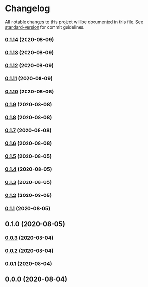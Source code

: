 # Changelog

All notable changes to this project will be documented in this file. See [standard-version](https://github.com/conventional-changelog/standard-version) for commit guidelines.

### [0.1.14](https://github.com/xtoolkit/vuejs-api/compare/v0.1.13...v0.1.14) (2020-08-09)

### [0.1.13](https://github.com/xtoolkit/vuejs-api/compare/v0.1.12...v0.1.13) (2020-08-09)

### [0.1.12](https://github.com/xtoolkit/vuejs-api/compare/v0.1.11...v0.1.12) (2020-08-09)

### [0.1.11](https://github.com/xtoolkit/vuejs-api/compare/v0.1.10...v0.1.11) (2020-08-09)

### [0.1.10](https://github.com/xtoolkit/vuejs-api/compare/v0.1.9...v0.1.10) (2020-08-08)

### [0.1.9](https://github.com/xtoolkit/vuejs-api/compare/v0.1.8...v0.1.9) (2020-08-08)

### [0.1.8](https://github.com/xtoolkit/vuejs-api/compare/v0.1.7...v0.1.8) (2020-08-08)

### [0.1.7](https://github.com/xtoolkit/vuejs-api/compare/v0.1.6...v0.1.7) (2020-08-08)

### [0.1.6](https://github.com/xtoolkit/vuejs-api/compare/v0.1.5...v0.1.6) (2020-08-08)

### [0.1.5](https://github.com/xtoolkit/nuxtjs-device/compare/v0.1.4...v0.1.5) (2020-08-05)

### [0.1.4](https://github.com/xtoolkit/nuxtjs-device/compare/v0.1.2...v0.1.4) (2020-08-05)

### [0.1.3](https://github.com/xtoolkit/nuxtjs-device/compare/v0.1.2...v0.1.3) (2020-08-05)

### [0.1.2](https://github.com/xtoolkit/nuxtjs-device/compare/v0.1.1...v0.1.2) (2020-08-05)

### [0.1.1](https://github.com/xtoolkit/nuxtjs-device/compare/v0.1.0...v0.1.1) (2020-08-05)

## [0.1.0](https://github.com/xtoolkit/nuxtjs-device/compare/v0.0.3...v0.1.0) (2020-08-05)

### [0.0.3](https://github.com/xtoolkit/nuxtjs-device/compare/v0.0.2...v0.0.3) (2020-08-04)

### [0.0.2](https://github.com/xtoolkit/nuxtjs-device/compare/v0.0.1...v0.0.2) (2020-08-04)

### [0.0.1](https://github.com/xtoolkit/vue-api/compare/v0.0.0...v0.0.1) (2020-08-04)

## 0.0.0 (2020-08-04)
